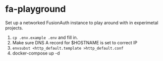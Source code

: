 # fa-playground

Set up a networked FusionAuth instance to play around with in experimetal projects.

1. `cp .env.example .env` and fill in.
2. Make sure DNS A record for $HOSTNAME is set to correct IP
3. `envsubst <http_default.template >http_default.conf`
4. docker-compose up -d


